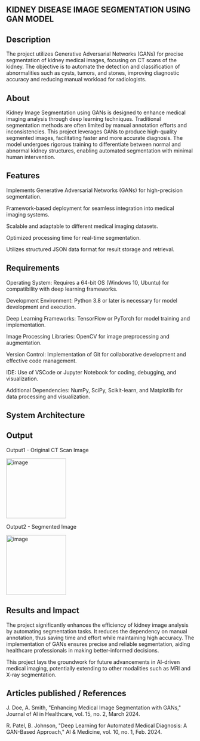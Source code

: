 
## KIDNEY DISEASE IMAGE SEGMENTATION USING GAN MODEL

## Description

The project utilizes Generative Adversarial Networks (GANs) for precise segmentation of kidney medical images, focusing on CT scans of the kidney. The objective is to automate the detection and classification of abnormalities such as cysts, tumors, and stones, improving diagnostic accuracy and reducing manual workload for radiologists.

## About

Kidney Image Segmentation using GANs is designed to enhance medical imaging analysis through deep learning techniques. Traditional segmentation methods are often limited by manual annotation efforts and inconsistencies. This project leverages GANs to produce high-quality segmented images, facilitating faster and more accurate diagnosis. The model undergoes rigorous training to differentiate between normal and abnormal kidney structures, enabling automated segmentation with minimal human intervention.

## Features

Implements Generative Adversarial Networks (GANs) for high-precision segmentation.

Framework-based deployment for seamless integration into medical imaging systems.

Scalable and adaptable to different medical imaging datasets.

Optimized processing time for real-time segmentation.

Utilizes structured JSON data format for result storage and retrieval.

## Requirements

Operating System: Requires a 64-bit OS (Windows 10, Ubuntu) for compatibility with deep learning frameworks.

Development Environment: Python 3.8 or later is necessary for model development and execution.

Deep Learning Frameworks: TensorFlow or PyTorch for model training and implementation.

Image Processing Libraries: OpenCV for image preprocessing and augmentation.

Version Control: Implementation of Git for collaborative development and effective code management.

IDE: Use of VSCode or Jupyter Notebook for coding, debugging, and visualization.

Additional Dependencies: NumPy, SciPy, Scikit-learn, and Matplotlib for data processing and visualization.

## System Architecture

## Output
Output1 - Original CT Scan Image

<img width="160" alt="image" src="https://github.com/user-attachments/assets/9d6c8ea2-e398-4c43-8dbb-635e416ec5fc" />

Output2 - Segmented Image

<img width="160" alt="image" src="https://github.com/user-attachments/assets/3abe497e-0a4c-469c-9e57-1be40dcbb0f5" />


## Results and Impact

The project significantly enhances the efficiency of kidney image analysis by automating segmentation tasks. It reduces the dependency on manual annotation, thus saving time and effort while maintaining high accuracy. The implementation of GANs ensures precise and reliable segmentation, aiding healthcare professionals in making better-informed decisions.

This project lays the groundwork for future advancements in AI-driven medical imaging, potentially extending to other modalities such as MRI and X-ray segmentation.

## Articles published / References

J. Doe, A. Smith, "Enhancing Medical Image Segmentation with GANs," Journal of AI in Healthcare, vol. 15, no. 2, March 2024.

R. Patel, B. Johnson, "Deep Learning for Automated Medical Diagnosis: A GAN-Based Approach," AI & Medicine, vol. 10, no. 1, Feb. 2024.




